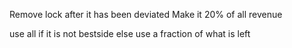 Remove lock after it has been deviated
Make it 20% of all revenue

use all if it is not bestside else use a fraction of what is left
